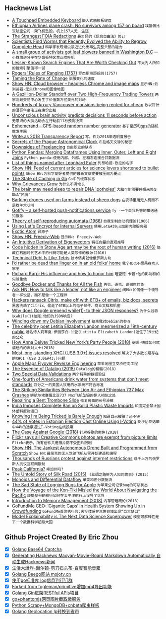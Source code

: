 ## Hacknews List


- [A Touchpad Embedded Keyboard](https://www.mokibo.com/)  `嵌入式触摸板键盘`
- [Ethiopian Airlines plane crash: No survivors among 157 on board](https://www.aljazeera.com/news/2019/03/ethiopian-airlines-flight-nairobi-crashes-deaths-reported-190310082515738.html)  `埃塞俄比亚航空公司一架飞机坠毁，机上157人无一生还`
- [The Strangest FOIA Redactions](https://boingboing.net/2019/03/10/redacted.html)  `最奇怪的《信息自由法》修订`
- [Scientists Find Worms that Recently Evolved the Ability to Regrow Complete Head](https://neurosciencenews.com/worms-evolved-regrow-complete-head-10865/)  `科学家发现蠕虫最近进化出再生完整头部的能力`
- [A small group of activists got leaf blowers banned in Washington D.C](https://www.theatlantic.com/magazine/archive/2019/04/james-fallows-leaf-blower-ban/583210/)  `一小群激进分子在华盛顿特区禁止吹叶机`
- [Lesser-Known Search Engines That Are Worth Checking Out](https://www.256kilobytes.com/content/show/3004/search-no-further-7-search-engines-that-are-worth-checking-out)  `不太为人所知的搜索引擎值得一试`
- [Rogers&#39; Rules of Ranging (1757)](http://wesclark.com/jw/rogers_r.html)  `罗杰斯测距规则(1757)`
- [Taming the Rate of Change](https://m.subbu.org/taming-the-rate-of-change-439e3dccbb5d)  `驯服变化的速度`
- [Show HN: Cloud browser – headless Chrome and image maps](https://cloudbrowser.website/)  `显示HN:云浏览器-无头Chrome和图像地图`
- [A Gazillion-Dollar Standoff over Two High-Frequency Trading Towers](https://www.bloombergquint.com/bq-blue-exclusive/the-gazillion-dollar-standoff-over-two-high-frequency-trading-towers)  `两家高频交易中心发生了价值数万亿美元的对峙`
- [Hundreds of luxury Vancouver mansions being rented for cheap](https://www.ctvnews.ca/canada/why-are-hundreds-of-luxury-vancouver-mansions-being-rented-for-cheap-1.4329800#_gus&amp;_gucid=&amp;_gup=twitter&amp;_gsc=av92XSY)  `数以百计的温哥华豪宅正在廉价出租`
- [Unconscious brain activity predicts decisions 11 seconds before action](https://qz.com/1569158/neuroscientists-read-unconscious-brain-activity-to-predict-decisions/)  `无意识的大脑活动会在行动前11秒预测决策`
- [Ephemerand – GPS-based random number generator](https://github.com/hoytech/ephemerand)  `基于星历和gps的随机数发生器`
- [Write.as 2018 Transparency Report](https://write.as/intheopen/2018-transparency-report)  `写。作为2018年透明度报告`
- [Secrets of the Prague Astronomical Clock](https://interestingengineering.com/the-secrets-of-the-prague-astronomical-clock)  `布拉格天文钟的秘密`
- [Downsides of Freelancing](https://www.vanschneider.com/the-downsides-of-freelancing)  `自由职业的缺点`
- [Python Pandas: Merging Dataframes Using Inner, Outer, Left and Right Joins](https://thispointer.com/pandas-how-to-merge-dataframes-using-dataframe-merge-in-python-part-1/)  `Python panda:使用内部、外部、左和右连接合并数据流`
- [List of things named after Leonhard Euler](https://en.wikipedia.org/wiki/List_of_things_named_after_Leonhard_Euler)  `列昂哈德·欧拉的名字`
- [Show HN: Feed of current articles for science lovers shortened to bullet points](https://bullets.tech)  `Show HN:为科学爱好者提供的最新文章提要被压缩为要点`
- [The State of Caching in Go](https://blog.dgraph.io/post/caching-in-go/)  `Go中的缓存状态`
- [Why Grievances Grow](https://www.overcomingbias.com/2019/03/egalitarian-complaints.html)  `为什么不满增长`
- [The brain may need sleep to repair DNA &#39;potholes&#39;](https://www.cbc.ca/radio/quirks/mar-9-2019-science-of-awe-blue-whales-and-sonar-chromosomes-and-sleep-and-more-1.5047142/your-brain-may-need-sleep-to-repair-dna-potholes-1.5047151)  `大脑可能需要睡眠来修复DNA“凹坑”`
- [Barking drones used on farms instead of sheep dogs](https://www.radionz.co.nz/national/programmes/checkpoint/audio/2018685575/barking-drones-used-on-farms-instead-of-sheep-dogs)  `在农场里用无人机而不是牧羊犬吠叫`
- [Gotify – a self-hosted push-notifications service](https://github.com/gotify)  `fy -一个自我托管的推送通知服务`
- [Theory of self-reproducing automata (1966)](https://archive.org/details/theoryofselfrepr00vonn_0)  `自我复制自动机理论(1966)`
- [Using Let&#39;s Encrypt for Internal Servers](https://blog.heckel.xyz/2018/08/05/issuing-lets-encrypt-certificates-for-65000-internal-servers/)  `使用Let&#39;s加密内部服务器`
- [Exotic Atom](https://en.wikipedia.org/wiki/Exotic_atom)  `异原子`
- [Show HN: Freeciv-Web](https://www.freecivweb.org)  `显示HN: Freeciv-Web`
- [An Intuitive Derivation of Eigenvectors](https://dhruvp.netlify.com/2019/02/25/eigenvectors/)  `特征向量的直观推导`
- [Code hidden in Stone Age art may be the root of human writing (2016)](https://www.newscientist.com/article/mg23230990-700-in-search-of-the-very-first-coded-symbols/)  `隐藏在石器时代艺术中的代码可能是人类写作的根源(2016)`
- [Technical Debt Is Like Tetris](https://medium.com/@erichiggins/technical-debt-is-like-tetris-168f64d8b700)  `技术债务就像俄罗斯方块`
- [I’d rather be dead than linger on in an old folks’ home](https://www.latimes.com/opinion/op-ed/la-oe-goldman-worse-than-death-20190310-story.html)  `我宁死也不愿呆在老人家里`
- [Richard Karp: His influence and how to honor him](https://blog.computationalcomplexity.org/2019/03/richard-karp-his-influence-and-how-to.html)  `理查德·卡普:他的影响和如何尊重他`
- [Goodbye Docker and Thanks for All the Fish](https://technodrone.blogspot.com/2019/02/goodbye-docker-and-thanks-for-all-fish.html)  `再见，道克，谢谢你的鱼`
- [Ask HN: How to talk like a leader, not like an engineer](item?id=19349676)  `问HN:如何像一个领导者一样说话，而不是像一个工程师`
- [Hackers ransack Citrix, make off with 6TB&#43; of emails, biz docs, secrets](https://www.theregister.co.uk/2019/03/08/citrix_hacked_data_stolen/)  `黑客洗劫了Citrix，偷走了6TB以上的电子邮件、商业文档和机密`
- [Why does Google prepend while(1); to their JSON responses?](https://stackoverflow.com/questions/2669690/why-does-google-prepend-while1-to-their-json-responses)  `为什么谷歌以while(1)结尾;他们的JSON响应?`
- [Winding down my Debian involvement](https://michael.stapelberg.ch/posts/2019-03-10-debian-winding-down/)  `结束我对Debian的参与`
- [The celebrity poet Letitia Elizabeth Landon mesmerized a 19th-century public](https://www.theatlantic.com/magazine/archive/2019/04/letitia-elizabeth-landon-female-byron/583237/)  `著名诗人莉蒂夏·伊丽莎白·兰登(Letitia Elizabeth Landon)迷住了19世纪的公众`
- [How Anna Delvey Tricked New York’s Party People (2018)](https://www.thecut.com/2018/05/how-anna-delvey-tricked-new-york.html)  `安娜·德维如何欺骗纽约的派对人士(2018)`
- [Most long-standing XHCI (USB 3.0&#43;) issues resolved](https://www.haiku-os.org/blog/waddlesplash/2019-03-08_most_long-standing_xhci_usb3_issues_resolved/)  `解决了大多数长期存在的XHCI (USB 3.0&#43;)问题`
- [Apple Maps Flyover Reverse Engineering](https://github.com/retroplasma/flyover-reverse-engineering)  `苹果地图立交桥逆向工程`
- [The Essence of Datalog (2018)](https://dodisturb.me/posts/2018-12-25-The-Essence-of-Datalog.html)  `Datalog的精髓(2018)`
- [Two Special Data Validations](https://www.datafix.com.au/BASHing/2019-03-03.html)  `两个特殊的数据验证`
- [One-fourth of Americans drink water from systems that don’t meet standards](https://www.nationalgeographic.com/magazine/2019/03/drinking-water-safety-in-united-sates-can-be-fixed/)  `四分之一的美国人饮用的水系统不符合标准`
- [The Striking Similarities Between Lion Air and Ethiopian 737 Max Crashes](https://thepointsguy.com/news/similarities-lion-air-ethiopian-737-max-crashes)  `狮航与埃塞俄比亚737 Max飞机坠毁的惊人相似之处`
- [Repairing a Bent Trombone Slide](http://www.oberloh.com/SPL/spl1.htm)  `修复弯曲的长号滑梯`
- [India Imposes Complete Ban on Solid Plastic Waste Imports](https://thewire.in/environment/india-solid-plastic-import-banned)  `印度完全禁止固体塑料废物进口`
- [Knowing I’m Being Tricked Is Barely Enough](https://acesounderglass.com/2019/02/24/knowing-im-being-tricked-is-barely-enough/)  `知道自己被骗了还不够`
- [44% of Votes in Estonian Election Cast Online Using I-Voting](https://www.zdnet.com/article/online-voting-now-estonia-teaches-the-world-a-lesson-in-electronic-elections/)  `爱沙尼亚选举中44%的选票通过I-Voting在线投票`
- [The Case Against Google (2018)](https://www.nytimes.com/2018/02/20/magazine/the-case-against-google.html)  `针对谷歌的案件(2018)`
- [Flickr says all Creative Commons photos are exempt from picture limits](https://www.theverge.com/2019/3/8/18256478/flickr-creative-commons-photos-free-1000-picture-limit-exempt)  `Flickr表示，所有创作共用照片都不受图片限制`
- [Show HN: The Jankest Autonomous Drone Built and Programmed from Scratch](https://github.com/alexozer/jankdrone)  `Show HN:最简克的无人驾驶飞机从零开始建造和编程`
- [Thousands of Russians protest against internet restrictions](https://www.reuters.com/article/us-russia-internet-protests/thousands-of-russians-protest-against-internet-restrictions-idUSKBN1QR0HI)  `成千上万的俄罗斯人抗议互联网限制`
- [Peak California?](https://medium.com/@byrnehobart/peak-california-7cf97baecaf0)  `峰加州吗?`
- [The Untold Story of Silk Road (2015)](https://www.wired.com/2015/04/silk-road-1/)  `《丝绸之路鲜为人知的故事》(2015)`
- [Monoids and Differential Dataflow](https://github.com/frankmcsherry/blog/blob/master/posts/2019-02-09.md)  `单类和差分数据流`
- [The Sad State of Logging Bugs for Apple](https://www.corbinstreehouse.com/blog/2019/03/the-sad-state-of-logging-bugs-for-apple/)  `为苹果公司记录bug的可悲状态`
- [How the Voyage of the Kon-Tiki Misled the World About Navigating the Pacific](https://www.smithsonianmag.com/smithsonian-institution/how-voyage-kon-tiki-misled-world-about-navigating-pacific-180952478/)  `康提基号的航行如何在太平洋航行上误导了世界`
- [Introduction to Memory Management (2018)](https://www.memorymanagement.org/mmref/index.html)  `内存管理概论(2018)`
- [GoFundMe CEO: ‘Gigantic Gaps’ in Health System Showing Up in Crowdfunding](https://khn.org/news/gofundme-ceo-gigantic-gaps-in-health-system-showing-up-in-crowdfunding/)  `GoFundMe首席执行官:医疗体系在众筹领域出现“巨大缺口”`
- [Model Explainability is The Next Data Science Superpower](https://towardsdatascience.com/why-model-explainability-is-the-next-data-science-superpower-b11b6102a5e0)  `模型可解释性是下一个数据科学超级大国`

## Github Project Created By Eric Zhou

- [x] [Golang Base64 Captcha](https://github.com/mojocn/base64Captcha)
- [x] [Generating Hacknews Maoyan-Movie-Board Markdown Automatically 自动生成Hacknews新闻](https://github.com/dejavuzhou/md-genie)
- [x] [生活大爆炸-谢尔顿-剪刀石头布-百度智能音箱](https://github.com/mojocn/dueros-bang-game)
- [x] [Golang Beego网站 mojotv.cn](https://github.com/mojocn/www.mojotv.cn)
- [x] [使用go标准库,log信息到钉钉群](https://github.com/mojocn/dooger)
- [x] [Forked from fogleman/primitive增加mp4导出功能](https://github.com/mojocn/primitive)
- [x] [Golang Gin框架RESTful APIs项目](https://github.com/JJJJJJJerk/ezier-golang-web-api-framework)
- [x] [go+phantomjs网页图片截取微服务](https://github.com/mojocn/screen_shot)
- [x] [Python Scrapy+MongoDB+cnbeta爬虫样板](https://github.com/mojocn/scrapy_mongodb_boilerplate_cnbeta)
- [x] [Golang Geolocation Ip转换到省市](https://github.com/mojocn/ip2location)